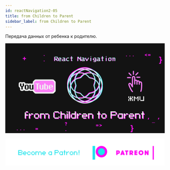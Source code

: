```yaml
---
id: reactNavigation2-05
title: from Children to Parent
sidebar_label: from Children to Parent  
---
```

Передача данных от ребенка к родителю.

[![from Children to Parent](/img/rn2/05.gif)](https://youtu.be/OnudmpxY6nU)

[![Become a Patron!](/img/logo/patreon.png)](https://www.patreon.com/bePatron?u=31769291)
